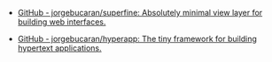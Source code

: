- [GitHub - jorgebucaran/superfine: Absolutely minimal view layer for building web interfaces.](https://github.com/jorgebucaran/superfine)

- [GitHub - jorgebucaran/hyperapp: The tiny framework for building hypertext applications.](https://github.com/jorgebucaran/hyperapp)
